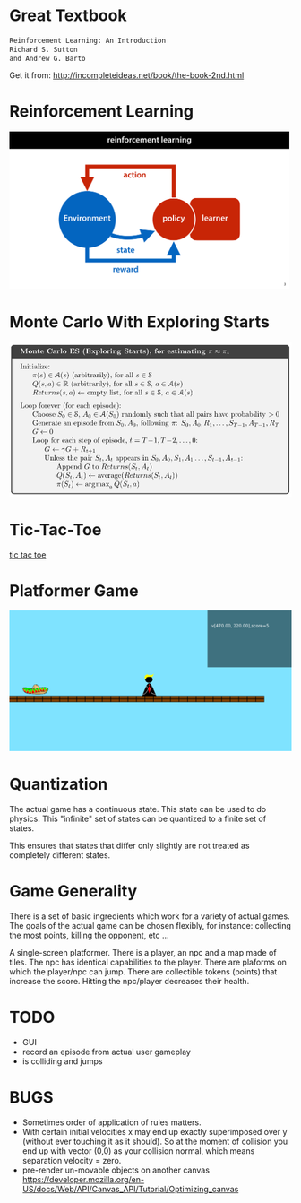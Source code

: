 # Great Textbook

```
Reinforcement Learning: An Introduction
Richard S. Sutton
and Andrew G. Barto
```

Get it from: http://incompleteideas.net/book/the-book-2nd.html

# Reinforcement Learning

<img src="./docs/res/sensation-action-goal.svg" width="500"/>

# Monte Carlo With Exploring Starts

![](./docs/res/monte-carlo-with-exploring-starts.png)

# Tic-Tac-Toe

[tic tac toe](./docs/mc_tic_tac_toe.py)

# Platformer Game

![](./docs/res/demo.png)

# Quantization

The actual game has a continuous state. This state can be used to do physics. This "infinite" set of states can be quantized to a finite set of states.

This ensures that states that differ only slightly are not treated as completely different states.

# Game Generality

There is a set of basic ingredients which work for a variety of actual games. The goals of the actual game can be chosen flexibly, for instance: collecting the most points, killing the opponent, etc ...

A single-screen platformer. There is a player, an npc and a map made of tiles. The npc has identical capabilities to the player. There are plaforms on which the player/npc can jump. There are collectible tokens (points) that increase the score. Hitting the npc/player decreases their health.

# TODO

- GUI
- record an episode from actual user gameplay
- is colliding and jumps

# BUGS

- Sometimes order of application of rules matters.
- With certain initial velocities x may end up exactly superimposed over y (without ever touching it as it should). So at the moment of collision you end up with vector (0,0) as your collision normal, which means separation velocity = zero.
- pre-render un-movable objects on another canvas https://developer.mozilla.org/en-US/docs/Web/API/Canvas_API/Tutorial/Optimizing_canvas
